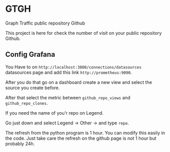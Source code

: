 # GTGH
Graph Traffic public repository Github

This project is here for check the number of visit on your public repository Github.

## Config Grafana

You Have to on `http://localhost:3000/connections/datasources` datasources page and add this link `http://prometheus:9090`.

After you do that go on a dashboard create a new view and select the source you create before.

After that select the metric between `github_repo_views` and `github_repo_clones`.

If you need the name of you'r repo on Legend. 

Go just down and select Legend -> Other -> and type `repo`.


The refresh from the python program is 1 hour. You can modify this easily in the code. Just take care the refresh on the github page is not 1 hour but probably 24h.